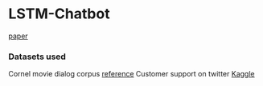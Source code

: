 # LSTM-Chatbot
[paper](https://pytorch.org/tutorials/beginner/chatbot_tutorial.html)
### Datasets used
Cornel movie dialog corpus [reference](https://www.cs.cornell.edu/~cristian/Cornell_Movie-Dialogs_Corpus.html)
Customer support on twitter [Kaggle](https://www.kaggle.com/thoughtvector/customer-support-on-twitter)
